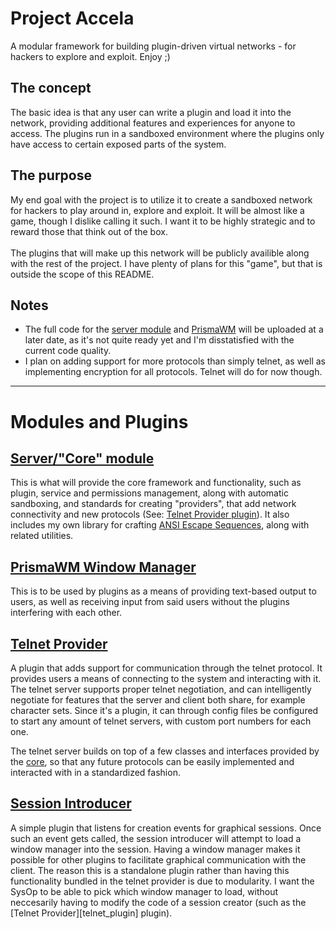 # Project Accela
A modular framework for building plugin-driven virtual networks - for hackers to explore and exploit. Enjoy ;)

## The concept
The basic idea is that any user can write a plugin and load it into the network, 
providing additional features and experiences for anyone to access. 
The plugins run in a sandboxed environment where the plugins only have access to certain exposed parts of the system.

## The purpose
My end goal with the project is to utilize it to create a sandboxed network for hackers to play around in, explore and exploit.
It will be almost like a game, though I dislike calling it such. I want it to be highly strategic and to reward those that think out of the box.
<br><br>
The plugins that will make up this network will be publicly availible along with the rest of the project.
I have plenty of plans for this "game", but that is outside the scope of this README.

## Notes
* The full code for the [server module][module_server] and [PrismaWM][plugin_prismawm] will be uploaded at a later date,
as it's not quite ready yet and I'm disstatisfied with the current code quality.
* I plan on adding support for more protocols than simply telnet, as well as implementing encryption for all protocols. Telnet will do for now though.

---

# Modules and Plugins
## [Server/"Core" module][module_server]
This is what will provide the core framework and functionality, such as plugin, service and permissions management, along with automatic sandboxing,
and standards for creating "providers", that add network connectivity and new protocols (See: [Telnet Provider plugin][plugin_telnet]).
It also includes my own library for crafting [ANSI Escape Sequences][out_ansi], along with related utilities.

## [PrismaWM Window Manager][plugin_prismawm]
This is to be used by plugins as a means of providing text-based output to users, 
as well as receiving input from said users without the plugins interfering with each other.

## [Telnet Provider][plugin_telnet]
A plugin that adds support for communication through the telnet protocol.
It provides users a means of connecting to the system and interacting with it.
The telnet server supports proper telnet negotiation, and can intelligently negotiate 
for features that the server and client both share, for example character sets. 
Since it's a plugin, it can through config files be configured to start any amount of telnet servers, with custom port numbers for each one.

The telnet server builds on top of a few classes and interfaces provided by the [core][module_server],
so that any future protocols can be easily implemented and interacted with in a standardized fashion.

## [Session Introducer][plugin_session_introducer]
A simple plugin that listens for creation events for graphical sessions. Once such an event gets called,
the session introducer will attempt to load a window manager into the session.
Having a window manager makes it possible for other plugins to facilitate graphical communication with the client.
The reason this is a standalone plugin rather than having this functionality bundled in the telnet provider is due to modularity.
I want the SysOp to be able to pick which window manager to load, without neccesarily having to modify the code of a 
session creator (such as the [Telnet Provider][telnet_plugin] plugin).



[module_server]: ./server/src/ "Server/\"Core\""
[library_ansi]: ./server/src/net/accela/ansi/ "ANSI EscSeq library"
[plugin_prismawm]: ./prismaPlugin/src/ "\"PrismaWM\" Window Manager"
[plugin_telnet]: ./telnetPlugin/src/ "Telnet Provider"
[plugin_session_introducer]: ./sessionIntroducerPlugin/src/ "Session Introducer"

[out_ansi]: https://en.wikipedia.org/wiki/ANSI_escape_code "ANSI Escape Code"

